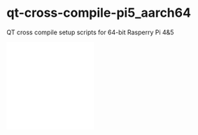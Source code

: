 # qt-cross-compile-pi5_aarch64
 QT cross compile setup scripts for 64-bit Rasperry Pi 4&5
 
 ![](example.svg)
